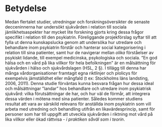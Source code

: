 # Betydelse

Medan flertalet studier, utredningar och forskningsöversikter de senaste decceninnerna har undersökt sjukvården i relation till sociala jämlikhetsaspekter har mycket lite forskning gjorts kring dessa frågor specifikt i relation till den psykiatrin. Föreliggande projekförslag syftar till att fylla ut denna kunskapslucka genom att undersöka hur utredare och behandlare inom psykiatrin förstår och hanterar social kategorisering i relation till sina patienter, samt hur de navigerar mellan *olika* förståelser av psykiskt lidande, till exempel medicinska, psykologiska och sociala.  ”En god hälsa och en vård på lika villkor för hela befolkningen” är en målsättning för sjukvården i hälso och sjukvårdslagen (HSL, 2 §). I tillägg till denna har många vårdorganisationer framtagit egna riktlinjer och plolicys för exempelvis jämställdhet eller mångfald (t ex: Stockholms läns landsting, 2006, 2011). Denna studie förväntas kunna besvara frågan hur dessa ideal och målsättningar ”landar” hos behandlare och utredare inom psykiatrisk sjukvård: vilka förutsättningar de har, och hur väl de förmår, att integrera dessa värden i mötena med sina patienter. Således kommer studiens resultat att vara av särskild relevans för anställda inom psykiatrin som vill arbeta med utredning och behandling utifrån en likavärdesprincip, samt för personer som har till uppgift att utveckla sjukvården i riktning mot vård på lika villkor eller ökad rättvisa - *i praktiken såväl som i teorin*.